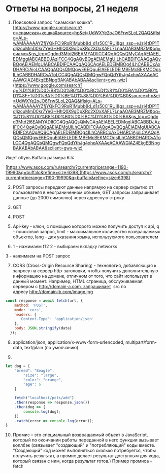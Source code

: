 # Ответы на вопросы, 21 неделя

1) Поисковой запрос "сиамская кошка": 
[https://www.google.com/search?q=сиамская+кошка&source=hp&ei=UdWXYe2oJO6FrwSLoL2QAQ&iflsig=ALs-wAMAAAAAYZfjYQkFCi9RoR1Mubb8d_d1s50C1RUi&gs_ssp=eJzj4tDP1TdIjzcuMmD0kr7YeGHHhQ0X9gDpXRc2XOxXAFL7LnaAOAB3MRZM&oq=сиамск&gs_lcp=Cgdnd3Mtd2l6EAMYADIICC4QgAQQsQMyCAgAEIAEELEDMggIABCABBDJAzIFCC4QgAQyBQgAEIAEMgUILhCABDIFCAAQgAQyBQgAEIAEMgUIABCABDIFCAAQgAQ6CAgAELEDEIMBOg4ILhCABBCxAxDHARCjAjoLCAAQgAQQsQMQgwE6EQguEIAEELEDEIMBEMcBEKMCOgsILhCABBDHARCvAToLCC4QgAQQsQMQgwFQpQdYthJg4xhoAXAAeACAAWGIAZ4EkgEBNpgBAKABAbABAA&sclient=gws-wiz](https://www.google.com/search?q=%D1%81%D0%B8%D0%B0%D0%BC%D1%81%D0%BA%D0%B0%D1%8F+%D0%BA%D0%BE%D1%88%D0%BA%D0%B0&source=hp&ei=UdWXYe2oJO6FrwSLoL2QAQ&iflsig=ALs-wAMAAAAAYZfjYQkFCi9RoR1Mubb8d_d1s50C1RUi&gs_ssp=eJzj4tDP1TdIjzcuMmD0kr7YeGHHhQ0X9gDpXRc2XOxXAFL7LnaAOAB3MRZM&oq=%D1%81%D0%B8%D0%B0%D0%BC%D1%81%D0%BA&gs_lcp=Cgdnd3Mtd2l6EAMYADIICC4QgAQQsQMyCAgAEIAEELEDMggIABCABBDJAzIFCC4QgAQyBQgAEIAEMgUILhCABDIFCAAQgAQyBQgAEIAEMgUIABCABDIFCAAQgAQ6CAgAELEDEIMBOg4ILhCABBCxAxDHARCjAjoLCAAQgAQQsQMQgwE6EQguEIAEELEDEIMBEMcBEKMCOgsILhCABBDHARCvAToLCC4QgAQQsQMQgwFQpQdYthJg4xhoAXAAeACAAWGIAZ4EkgEBNpgBAKABAbABAA&sclient=gws-wiz)

Ищет обувь Buffalo размера 6.5:

[https://www.asos.com/ru/search/?currentpricerange=1190-19990&q=buffalo&refine=size:6398](https://www.asos.com/ru/search/?currentpricerange=1190-19990&q=buffalo&refine=size:6398)

2) POST запросы передают данные напрямую на сервер скрытно от пользователя в неограниченном объеме, GET запросы запрашивает данные (до 2000 символов) через адресную строку 

3) GET

4) POST
5) Api-key - ключ, с помощью которого можно получить доступ к api, q - поисковой запрос, limit - максимальное количество возвращаемых объектов, lang - для указания языка, используемого пользователем

6) 1 - нажимаем f12
2 - выбираем вкладку networks

3 - нажимаем на POST запрос

7) CORS (Cross-Origin Resource Sharing) - технология, добавляющая к запросу на сервер http-заголовки, чтобы получить дополнительную информацию на домене, отличном от того, что сайт использует в данный момент. Например, HTML страница, обслуживаемая сервером с http://domain-a.com, запрашивает <img> src по адресу http://domain-b.com/image.jpg

```jsx
const response = await fetch(url, {
    method: 'POST',
    mode: 'cors',
    headers: {
      'Content-Type': 'application/json'
    },
    body: JSON.stringify(data)
  });
```

8) application/json, application/x-www-form-urlencoded, multipart/form-data, text/plain (по умолчанию)

9)

```jsx
let dog = {
    "breed": "Beagle",
		"size": "large",
		"color": "orange",
		"age": 6
    }

    fetch("localhost/pets/add")
    .then(response => response.json())
    .then(dog => {
        console.log(dog);
    })
    .catch(error => console.log(error));
}
```

10) Промис – это специальный возвращаемый объект в JavaScript, который по окончании работы переданной в него функции вызывает коллбэк (связывает "создающий" и "потребляющий" коды вместе. "Создающий" код может выполняться сколько потребуется, чтобы получить результат, а промис делает результат доступным для кода, который связан с ним, когда результат готов.)
Пример промиса - fetch